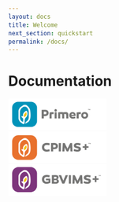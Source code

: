 ```yaml
---
layout: docs
title: Welcome
next_section: quickstart
permalink: /docs/
---
```


# Documentation


<img src="../images/IMS-logos_all_TM-02.png" alt="Primero" width="200" /><br>
<img src="../images/IMS-logos_all_TM-04.png" alt="CPIMS+" width="200" /><br>
<img src="../images/IMS-logos_all_TM-05.png" alt="GBVIMS+" width="200" /><br>







